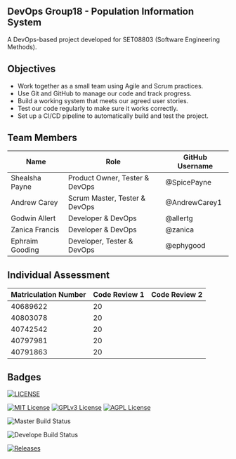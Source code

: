 ## DevOps Group18 - Population Information System

A DevOps-based project developed for SET08803 (Software Engineering Methods).

## Objectives
- Work together as a small team using Agile and Scrum practices.
- Use Git and GitHub to manage our code and track progress.
- Build a working system that meets our agreed user stories.
- Test our code regularly to make sure it works correctly.
- Set up a CI/CD pipeline to automatically build and test the project.

## Team Members
| Name           | Role                           | GitHub Username |
|--------------- |------------------------------- |-----------------|
| Shealsha Payne | Product Owner, Tester & DevOps | @SpicePayne     |
| Andrew Carey   | Scrum Master, Tester & DevOps  | @AndrewCarey1   |
| Godwin Allert  | Developer & DevOps             | @allertg       | 
| Zanica Francis | Developer & DevOps             | @zanica        | 
| Ephraim Gooding| Developer, Tester & DevOps     | @ephygood      | 

## Individual Assessment
| Matriculation Number         |Code Review 1| Code Review 2|
|------------------------------|-------------|--------------|
|  40689622                    |     20      |              | 
|  40803078                    |     20      |              |
|  40742542                    |     20      |              |
|  40797981                    |     20      |              |
|  40791863                    |     20      |              |


## Badges

[![LICENSE](https://img.shields.io/github/license/SpicePayne/devops.svg?style=flat-square)](https://github.com/SpicePayne/devops/blob/master/LICENSE)

[![MIT License](https://img.shields.io/badge/License-MIT-green.svg)](https://choosealicense.com/licenses/mit/)
[![GPLv3 License](https://img.shields.io/badge/License-GPL%20v3-yellow.svg)](https://opensource.org/licenses/)
[![AGPL License](https://img.shields.io/badge/license-AGPL-blue.svg)](http://www.gnu.org/licenses/agpl-3.0)

![Master Build Status](https://img.shields.io/github/workflow/status/SpicePayne/devops-group18/main/master?style=flat-square)

![Develope Build Status](https://img.shields.io/github/workflow/status/SpicePayne/devops-group18/main/develop?style=flat-square)

[![Releases](https://img.shields.io/github/release/SpicePayne/devops/all.svg?style=flat-square)](https://github.com/SpicePayne/devops/releases)
